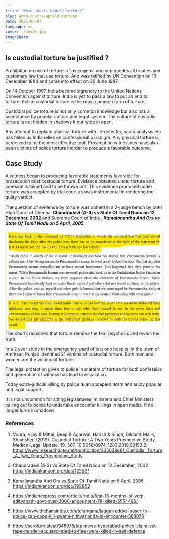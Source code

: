 ```yaml
---
title: "When Courts Upheld torture"
slug: when-courts-upheld-torture
date: 2021-05-07
language: en
cover: ./cover.jpg
imageShare: 
---
```



## Is custodial torture be justified ?

Prohibition on use of torture is 'jus cogens' and supersedes all treaties and customary law that use torture. And was ratified by UN Convention on 10 December 1984 and came into effect on 26 June 1987.

On 14 October 1997, India became signatory to the United Nations Convention against torture.
India is yet to pass a law to put an end to torture. Police custodial torture is the most common form of torture.

Custodial police torture is not only common knowledge but also has a acceptance by popular culture and legal system. The culture of custodial torture is not hidden in shadows it out wide in open.

Any attempt to replace physical torture with lie-detector, narco analysis etc has failed as India relies on confessional paradigm. Any physical torture is perceived to be the most effective tool.
Prosecution witnessnes have also been victims of police torture inorder to produce a favorable outcome.

## Case Study 

A witness began to producing favorable statements favorable for prosecution post costodial torture.
Evidence obtained under torture and coersion is tained and to be thrown out. 
This evidence produced under torture was accepted by trial court as was instrumental in rendering the quilty verdict. 

The question of evidence by torture was upheld in a 2-judge bench by both High Court of Chennai **Chandradevi (A-3) vs State Of Tamil Nadu on 12 December, 2002** and Supreme Court of India . ***Kamalanantha And Ors vs State Of Tamil Nadu on 5 April, 2005***. 

![](SC_torture_snippet.jpg)
The courts reasoned that torture remove the fear psychosis and reveal the truth.

In a 2 year study in the emergency ward of just one hospital in the town of Amritsar, Punjab identified 21 victims of custodial torture. Both men and women are the victims of torture.

The legal protection given to police in matters of torture for both confession and generation of witness has lead to escalation.

Today extra-judicial killing by police is an accepted norm and enjoy popular and legal support.

It is not uncommon for sitting legislatures, ministers and Chief Ministers calling out to police to undertake encounter killings in open media. It no longer lurks in shadows.


### References

1. Vohra, Vijay & Mittal, Deep & Agarwal, Harish & Singh, Dildar & Malik, Shamsher. (2019). Custodial Torture: A Two Years Prospective Study. Medico-Legal Update. 19. 307. 10.5958/0974-1283.2019.00193.2.  https://www.researchgate.net/publication/335038691_Custodial_Torture_A_Two_Years_Prospective_Study

2. Chandradevi (A-3) vs State Of Tamil Nadu on 12 December, 2002 https://indiankanoon.org/doc/12253/

3. Kamalanantha And Ors vs State Of Tamil Nadu on 5 April, 2005 https://indiankanoon.org/doc/192852

4. https://indianexpress.com/article/india/first-16-months-of-yogi-adityanath-govt-over-3000-encounters-78-killed-5554496/

5. https://www.thehansindia.com/telangana/jagga-reddys-poser-to-police-can-cops-kill-swami-nithyananda-in-encounter-588076

6. https://scroll.in/latest/945978/top-news-hyderabad-police-claim-vet-rape-murder-accused-tried-to-flee-were-killed-in-self-defence